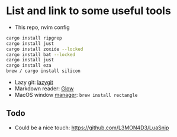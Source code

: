 # List and link to some useful tools
- This repo, nvim config
```bash
cargo install ripgrep
cargo install just
cargo install zoxide --locked
cargo install bat --locked
cargo install just
cargo install eza
brew / cargo install silicon
```
- Lazy git: [lazygit](https://github.com/jesseduffield/lazygit?tab=readme-ov-file#homebrew)
- Markdown reader: [Glow](https://github.com/charmbracelet/glow)
- MacOS window [manager](https://rectangleapp.com/): `brew install rectangle`
## Todo
- Could be a nice touch: https://github.com/L3MON4D3/LuaSnip

